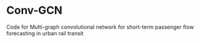 # Conv-GCN
Code for Multi-graph convolutional network for short-term passenger flow forecasting in urban rail transit
